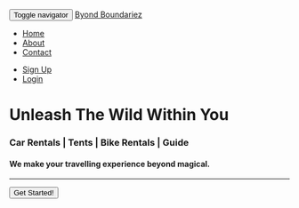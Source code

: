 <!DOCTYPE html>
<html lang="en">
<head>
    <title>The Journey Is The Destination</title>
    <link href='https://fonts.googleapis.com/css?family=Lato:400,700' rel='stylesheet' type='text/css'>
    <link rel="stylesheet" type="text/css" href="https://maxcdn.bootstrapcdn.com/bootstrap/3.3.5/css/bootstrap.min.css">
    <link rel="stylesheet" type="text/css" href="app.css">
    <link rel="stylesheet" href="https://maxcdn.bootstrapcdn.com/font-awesome/4.4.0/css/font-awesome.min.css">
</head>
<body>

<nav class="navbar navbar-default">
  <div class="container">
    <div class="navbar-header">
      <button type="button" class="navbar-toggle collapsed" data-toggle="collapse" data-target="#bs-example-navbar-collapse-1" aria-expanded="false">
        <span class="sr-only">Toggle navigator</span>
        <span class="icon-bar"></span>
        <span class="icon-bar"></span>
        <span class="icon-bar"></span>
      </button>
      <a class="navbar-brand" href="#">Byond Boundariez</a>
    </div>
    <div class="collapse navbar-collapse" id="bs-example-navbar-collapse-1">
      <ul class="nav navbar-nav">
        <li class="active"><a href="">Home</a></li>
        <li><a href="">About</a></li>
        <li><a href="">Contact</a></li>
      </ul>
      <ul class="nav navbar-nav navbar-right">
        <li><a href="#">Sign Up</a></li>
        <li><a href="#">Login</a></li>
      </ul>
    </div>
  </div>
</nav>

<div class="container">
    <div class="row">
        <div class="col-lg-12">
            <div id="content">
                <h1>Unleash The Wild Within You</h1>
                <h3>Car Rentals | Tents | Bike Rentals | Guide</h3>
                <h4>We make your travelling experience beyond magical.</h4>
                <hr>
                <button class="btn btn-default btn-lg">Get Started!</button>
            </div>
        </div>
    </div>
</div>

<script type="text/javascript" src="https://code.jquery.com/jquery-3.4.1.min.js"></script>
<script type="text/javascript" src="https://maxcdn.bootstrapcdn.com/bootstrap/3.3.5 /js/bootstrap.min.js"></script>

</body>
</html>
